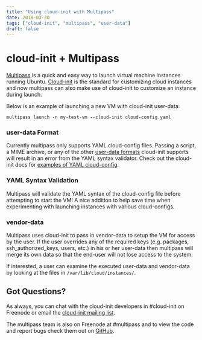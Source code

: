 ```yaml
---
title: "Using cloud-init with Multipass"
date: 2018-03-30
tags: ["cloud-init", "multipass", "user-data"]
draft: false
---
```


# cloud-init + Multipass

[Multipass](https://community.ubuntu.com/t/beta-release-multipass/2696) is a quick and easy way to launch virtual machine instances running Ubuntu. [Cloud-init](https://cloud-init.io/) is the standard for customizing cloud instances and now multipass can also make use of cloud-init to customize an instance during launch.

Below is an example of launching a new VM with cloud-init user-data:

```shell
multipass launch -n my-test-vm --cloud-init cloud-config.yaml
```

### user-data Format

Currently multipass only supports YAML cloud-config files. Passing a script, a MIME archive, or any of the other [user-data formats](http://cloudinit.readthedocs.io/en/latest/topics/format.html) cloud-init supports will result in an error from the YAML syntax validator. Check out the cloud-init docs for [examples of YAML cloud-config](http://cloudinit.readthedocs.io/en/latest/topics/examples.html).

### YAML Syntax Validation

Multipass will validate the YAML syntax of the cloud-config file before attempting to start the VM! A nice addition to help save time when experimenting with launching instances with various cloud-configs.

### vendor-data

Multipass uses cloud-init to pass in vendor-data to setup the VM for access by the user. If the user overrides any of the required keys (e.g. packages, ssh_authorized_keys, users, etc.) in his or her user-data then multipass will merge its own data so that the end-user will not lose access to the system.

If interested, a user can examine the executed user-data and vendor-data by looking at the files in `/var/lib/cloud/instances/`.

## Got Questions?

As always, you can chat with the cloud-init developers in #cloud-init on Freenode or email the [cloud-init mailing list](https://launchpad.net/~cloud-init).

The multipass team is also on Freenode at #multipass and to view the code and report bugs check them out on [GitHub](https://github.com/CanonicalLtd/multipass).
